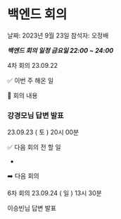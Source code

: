# 백엔드 회의

날짜: 2023년 9월 23일
참석자: 오정배

***백엔드 회의 일정 금요일 22:00 ~ 24:00***

4차 회의 23.09.22

✅ 이번 주 해온 일

📃 회의 내용

### 강경모님 답변 발표

23.09.23 ( 토 ) 20시 00분

✅ 다음 회의 전 할 일

- 

➡️ 다음 회의

6차 회의 23.09.24 ( 일 ) 13시 30분

이승빈님 답변 발표